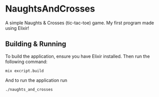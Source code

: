 # NaughtsAndCrosses

A simple Naughts & Crosses (tic-tac-toe) game. My first program made using Elixir!

## Building & Running

To build the application, ensure you have Elixir installed. Then run the following command:

```mix excript.build```

And to run the application run

```./naughts_and_crosses```

